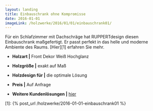 ```yaml
---
layout: landing
title: Einbauschrank ohne Kompromisse
date: 2016-01-01
imageLink: /holzwerke/2016/01/01/einbauschrank01/
---
```


Für ein Schlafzimmer mit Dachschräge hat RUPPERTdesign diesen Einbauschrank maßgefertigt.
Er passt perfekt in das helle und moderne Ambiente des Raums.
[Hier][1] erfahren Sie mehr.

- **Holzart \|** Front Dekor Weiß Hochglanz
- **Holzgröße \|** exakt auf Maß
- **Holzdesign für \|** die optimale Lösung
- **Preis \|** Auf Anfrage

- **Weitere Kundenlösungen \|** <a href="{{ site.baseurl }}/holzwerke">hier</a>

[1]: {% post_url /holzwerke/2016-01-01-einbauschrank01 %}
